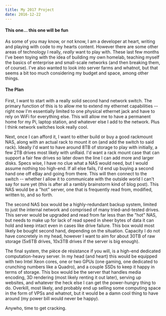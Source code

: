 ```yaml
---
title: My 2017 Project
date: 2016-12-22
---
```


#### This one... this one will be fun

As some of you may know, or not know, I am a developer
at heart, writing and playing with code to my hearts content. However
there are some other areas of technology I really, *really* want to play
with. These last few months I've been toying with the idea of building
my own homelab, teaching myself the basics of enterprise and small-scale
networks (and then breaking them, of course). I've also wanted to look
into server farms and whatnot, but that seems a bit too much considering
my budget and space, among other things.

#### The Plan

First, I want to start with a really solid second hand network switch.
The primary function of this is to allow me to extend my ethernet
capabilities -- right now I'm essentially limited to one physical
ethernet jack and have to rely on WiFi for everything else. This will
allow me to have a permanent home for my Pi, laptop station, and
whatever else I add to the network. Plus I think network switches look
really cool.

Next, once I can afford it, I want to either build or buy a good
rackmount NAS, along with an actual rack to mount it on (and add the
switch to said rack). Ideally I'd want to have around 8TB of storage to
play with initially, a few 2TB drives most likely with unRaid. I'd want
a rack mount case that can support a fair few drives so later down the
line I can add more and larger disks. Specs wise, I have no clue what a
NAS would need, but I would assume nothing too high-end. If all else
fails, I'd end up buying a second hand one off eBay and going from
there. This will then connect to the switch -- whether I allow it to
communicate with the outside world I can't say for sure yet (this is
after all a rambly brainstorm kind of blog post). This NAS would be a
"hot" server, one that is frequently read from, modified, written to,
and so forth.

The second NAS box would be a highly-redundant backup system, limited to
just the internal network and comprised of many tried-and-tested drives.
This server would be upgraded and read from far less than the "hot" NAS,
but needs to make up for lack of read speed in sheer bytes of data it
can hold and keep intact even in cases like drive failure. This box
would most likely be bought second hand, depending on the situation.
Capacity I do not have concretely in my head, however I want to aim for
about 30TB of raw storage (5x6TB drives, 10x3TB drives if the server is
big enough).

The final system, the pièce de résistance if you will, is a high-end
dedicated computation-heavy server. In my head (and heart) this would be
equipped with two Intel Xeon cores, one or two GPUs (one gaming, one
dedicated to crunching numbers like a Quadro), and a couple SSDs to keep
it happy in terms of storage. This box would be the server that handles
media encoding, 3D rendering (most likely renting it out later), serving
up websites, and whatever the heck else I can get the power-hungry thing
to do. Overkill, most likely, and probably end up selling some computing
space in the form of VPSs and whatnot, but it would be a damn cool thing
to have around (my power bill would never be happy).

Anywho, time to get cracking.
